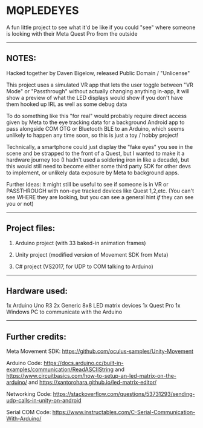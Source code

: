 # MQPLEDEYES
A fun little project to see what it'd be like if you could "see" where someone is looking with their Meta Quest Pro from the outside

------
NOTES:
------

Hacked together by Daven Bigelow, released Public Domain / "Unlicense"

This project uses a simulated VR app that lets the user toggle between "VR Mode" or "Passthrough" without actually changing anything in-app, it will show a preview of what the LED displays would show if you don't have them hooked up IRL as well as some debug data

To do something like this "for real" would probably require direct access given by Meta to the eye tracking data for a background Android app to pass alongside COM OTG or Bluetooth BLE to an Arduino, which seems unlikely to happen any time soon, so this is just a toy / hobby project!

Technically, a smartphone could just display the "fake eyes" you see in the scene and be strapped to the front of a Quest, but I wanted to make it a hardware journey too (I hadn't used a soldering iron in like a decade), but this would still need to become either some third party SDK for other devs to implement, or unlikely data exposure by Meta to background apps.

Further Ideas: It might still be useful to see if someone is in VR or PASSTHROUGH with non-eye tracked devices like Quest 1,2,etc. (You can't see WHERE they are looking, but you can see a general hint *if* they can see you or not)

------------------
Project files:
------------------

1. Arduino project (with 33 baked-in animation frames)

2. Unity project (modified version of Movement SDK from Meta)

3. C# project (VS2017, for UDP to COM talking to Arduino)


------------------
Hardware used:
------------------

1x Arduino Uno R3
2x Generic 8x8 LED matrix devices
1x Quest Pro
1x Windows PC to communicate with the Arduino

------------------
Further credits:
------------------

Meta Movement SDK: https://github.com/oculus-samples/Unity-Movement

Arduino Code: https://docs.arduino.cc/built-in-examples/communication/ReadASCIIString
and https://www.circuitbasics.com/how-to-setup-an-led-matrix-on-the-arduino/
and https://xantorohara.github.io/led-matrix-editor/

Networking Code: https://stackoverflow.com/questions/53731293/sending-udp-calls-in-unity-on-android

Serial COM Code: https://www.instructables.com/C-Serial-Communication-With-Arduino/
